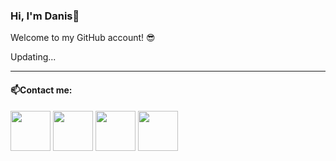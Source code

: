 ### Hi, I'm Danis👋
Welcome to my GitHub account! 😎

Updating...

----
#### 📫Contact me:

[<img src="https://raw.githubusercontent.com/sklyaba/sklyaba/main/logos/mail.png" width="64" height="64">](mailto:DanisSalakheev@gmail.com) [<img src="https://raw.githubusercontent.com/sklyaba/sklyaba/main/logos/telegram.png" width="64" height="64">](http://t.me/salaheev) [<img src="https://raw.githubusercontent.com/sklyaba/sklyaba/main/logos/vk.png" width="64" height="64">](https://vk.com/dan_9) [<img src="https://raw.githubusercontent.com/sklyaba/sklyaba/main/logos/linkedin.png" width="64" height="64">](https://www.linkedin.com/)

<!--
**sklyaba/sklyaba** is a ✨ _special_ ✨ repository because its `README.md` (this file) appears on your GitHub profile.

Here are some ideas to get you started:

- 🔭 I’m currently working on ...
- 🌱 I’m currently learning ...
- 👯 I’m looking to collaborate on ...
- 🤔 I’m looking for help with ...
- 💬 Ask me about ...
- 📫 How to reach me: ...
- 😄 Pronouns: ...
- ⚡ Fun fact: ...
-->
